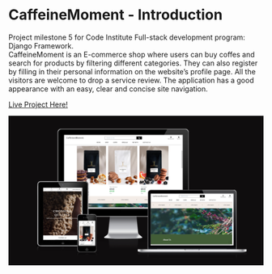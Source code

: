 # CaffeineMoment - Introduction

Project milestone 5 for Code Institute Full-stack development program: Django Framework.<br>
CaffeineMoment is an E-commerce shop where users can buy coffes and search for
products by filtering different categories. They can also register by filling in their personal
information on the website’s profile page. All the visitors are welcome to drop a service review.
The application has a good appearance with an easy, clear and concise site navigation.

[Live Project Here!](https://caffeinemoment-3c13121aaa8c.herokuapp.com/)

<p align="center"><img src="./assets/readme/features/am-i-responsive.PNG"
        alt="CaffeineMoment webpage on multiple devices"></p>


